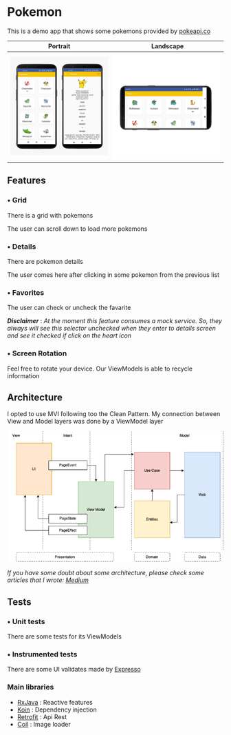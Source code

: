 # Pokemon

This is a demo app that shows some pokemons provided by [pokeapi.co](https://pokeapi.co/)


Portrait            |  Landscape
:-------------------------:|:-------------------------:
![portrait](portrait.jpeg) |  ![portrait](landscape.jpeg) 



## Features

### • Grid

There is a grid with pokemons

The user can scroll down to load more pokemons

### • Details

There are pokemon details

The user comes here after clicking in some pokemon from the previous list


### • Favorites

The user can check or uncheck the favarite

***Disclaimer*** : *At the moment this feature consumes a mock service. So, they always will see this selector unchecked when they enter to details screen and see it checked if click on the heart icon*

### • Screen Rotation

Feel free to rotate your device. Our ViewModels is able to recycle information

## Architecture

I opted to use MVI following too the Clean Pattern.
My connection between View and Model layers was done by a ViewModel layer

![Architecture](pokemon_arch.png)

<i>If you have some doubt about some architecture, please check some articles that I wrote: [Medium](https://medium.com/@andre.ce89/simplifying-android-architectures-for-developers-mvc-mvp-mvvm-clean-mvi-part-1-mvc-4850bfd099c)</i>

## Tests

### • Unit tests
There are some tests for its ViewModels

### • Instrumented tests
There are some UI validates made by [Expresso](https://developer.android.com/training/testing/espresso)

### Main libraries

- [RxJava](https://github.com/ReactiveX/RxJava) : Reactive features
- [Koin](https://github.com/InsertKoinIO/koin) : Dependency injection
- [Retrofit](https://github.com/square/retrofit) : Api Rest
- [Coil](https://github.com/coil-kt/coil) : Image loader

